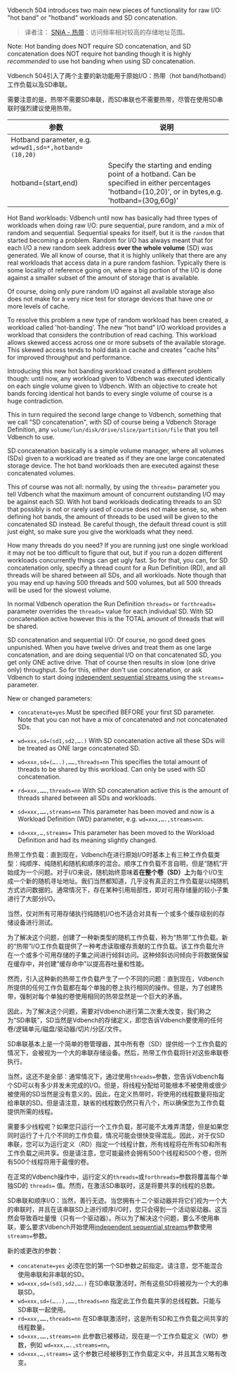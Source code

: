 Vdbench 504 introduces two main new pieces of functionality for raw I/O: "hot band" or "hotband" workloads and SD concatenation.

> 译者注： [SNIA - 热带](https://www.snia.org/education/online-dictionary/term/hot-band)：访问频率相对较高的存储地址范围。
>

Note: Hot banding does NOT require SD concatenation, and SD concatenation does NOT require hot banding though it is highly *recommended* to use hot banding when using SD concatenation.

 

Vdbench 504引入了两个主要的新功能用于原始I/O：热带（hot band/hotband）工作负载以及SD串联。

需要注意的是，热带不需要SD串联，而SD串联也不需要热带，尽管在使用SD串联时强烈建议使用热带。



| 参数                                                  | 说明                                                         |
| ----------------------------------------------------- | ------------------------------------------------------------ |
| Hotband parameter, e.g. `wd=wd1,sd=*,hotband=(10,20)` |                                                              |
| hotband=(start,end)                                   | Specify the starting and ending point of a hotband. Can be specified in either percentages 'hotband=(10,20)', or in bytes,e.g. 'hotband=(30g,60g)' |

Hot Band workloads: Vdbench until now has basically had three types of workloads when doing raw I/O: pure sequential, pure random, and a mix of random and sequential. Sequential speaks for itself, but it is the `random` that started becoming a problem. Random for I/O has always meant that for each I/O a new random seek address **over the whole volume** (SD) was generated. We all know of course, that it is highly unlikely that there are any real workloads that access data in a pure random fashion. Typically there is some locality of reference going on, where a big portion of the I/O is done against a smaller subset of the amount of storage that is available.

Of course, doing only pure random I/O against all available storage also does not make for a very nice test for storage devices that have one or more levels of cache.

To resolve this problem a new type of random workload has been created, a workload called 'hot-banding'. The new “hot band” I/O workload provides a workload that considers the contribution of read caching. This workload allows skewed access across one or more subsets of the available storage. This skewed access tends to hold data in cache and creates "cache hits" for improved throughput and performance.

Introducing this new hot banding workload created a different problem though: until now, any workload given to Vdbench was executed identically on each single volume given to Vdbench. With an objective to create hot bands forcing identical hot bands to every single volume of course is a huge contradiction.

This in turn required the second large change to Vdbench, something that we call "SD concatenation", with SD of course being a Vdbench Storage Definition, any `volume/lun/disk/drive/slice/partition/file` that you tell Vdbench to use.

SD concatenation basically is a simple volume manager, where all volumes (SDs) given to a workload are treated as if they are one large concatenated storage device. The hot band workloads then are executed against these concatenated volumes.

This of course was not all: normally, by using the `threads=` parameter you tell Vdbench what the maximum amount of concurrent outstanding I/O may be against each SD. With hot band workloads dedicating threads to an SD that possibly is not or rarely used of course does not make sense, so, when defining hot bands, the amount of threads to be used will be given to the concatenated SD instead. Be careful though, the default thread count is still just eight, so make sure you give the workloads what they need.

How many threads do you need? If you are running just one single workload it may not be too difficult to figure that out, but if you run a dozen different workloads concurrently things can get ugly fast. So for that, you can, for SD concatenation only, specify a thread count for a Run Definition (RD), and all threads will be shared between all SDs, and all workloads. Note though that you may end up having 500 threads and 500 volumes, but all 500 threads will be used for the slowest volume.

In normal Vdbench operation the Run Definition `threads=` or `forthreads=` parameter overrides the `threads=` value for each individual SD. With SD concatenation active however this is the TOTAL amount of threads that will be shared.

SD concatenation and sequential I/O: Of course, no good deed goes unpunished. When you have twelve drives and treat them as one large concatenation, and are doing sequential I/O on that concatenated SD, you get only ONE active drive. That of course then results in slow (one drive only) throughput. So for this, either don't use concatenation, or ask Vdbench to start doing [independent sequential streams ](#_bookmark94)using the `streams=` parameter.

New or changed parameters:

- `concatenate=yes`	Must be specified BEFORE your first SD parameter. Note that you can not have a mix of concatenated and not concatenated SDs.

- `wd=xxx,sd=(sd1,sd2,….)`	With SD concatenation active all these SDs will be treated as ONE large concatenated SD.

- `wd=xxx,sd=(…..),……,threads=nn` This specifies the total amount of threads to be shared by this workload. Can only be used with SD concatenation.

- `rd=xxx,……,threads=nn`	With SD concatenation active this is the amount of threads shared between all SDs and workloads.

- `sd=xxx,……,streams=nn`	This parameter has been moved and now is a Workload Definition (WD) parameter, e.g. `wd=xxx,….,streams=nn`.

- `sd=xxx,…,streams=`	This parameter has been moved to the Workload Definition and had its meaning slightly changed.



热带工作负载：直到现在，Vdbench在进行原始I/O时基本上有三种工作负载类型：纯顺序、纯随机和随机和顺序的混合。顺序工作负载不言自明，但是“随机”开始成为一个问题。对于I/O来说，随机始终意味着**在整个卷（SD）上**为每个I/O生成一个新的随机寻址地址。我们当然都知道，几乎没有真正的工作负载是以纯随机方式访问数据的。通常情况下，存在某种引用局部性，即对可用存储量的较小子集进行了大部分I/O。

当然，仅对所有可用存储执行纯随机I/O也不适合对具有一个或多个缓存级别的存储设备进行测试。

为了解决这个问题，创建了一种新类型的随机工作负载，称为“热带”工作负载。新的“热带”I/O工作负载提供了一种考虑读取缓存贡献的工作负载。该工作负载允许在一个或多个可用存储的子集之间进行倾斜访问。这种倾斜访问倾向于将数据保留在缓存中，并创建“缓存命中”以提高吞吐量和性能。

然而，引入这种新的热带工作负载产生了一个不同的问题：直到现在，Vdbench所提供的任何工作负载都在每个单独的卷上执行相同的操作。但是，为了创建热带，强制对每个单独的卷使用相同的热带显然是一个巨大的矛盾。

因此，为了解决这个问题，需要对Vdbench进行第二次重大改变，我们称之为“SD串联”，SD当然是Vdbench的存储定义，即您告诉Vdbench要使用的任何卷/逻辑单元/磁盘/驱动器/切片/分区/文件。

SD串联基本上是一个简单的卷管理器，其中所有卷（SD）提供给一个工作负载的情况下，会被视为一个大的串联存储设备。然后，热带工作负载将针对这些串联卷执行。

当然，这还不是全部：通常情况下，通过使用`threads=`参数，您告诉Vdbench每个SD可以有多少并发未完成的I/O。但是，将线程分配给可能根本不被使用或很少被使用的SD当然是没有意义的。因此，在定义热带时，将使用的线程数量将指定给串联的SD。但是请注意，缺省的线程数仍然只有八个，所以确保您为工作负载提供所需的线程。

需要多少线程呢？如果您只运行一个工作负载，那可能不太难弄清楚，但是如果您同时运行了十几个不同的工作负载，情况可能会很快变得混乱。因此，对于仅SD串联，您可以为运行定义（RD）指定一个线程计数，所有线程将在所有SD和所有工作负载之间共享。但是请注意，您可能最终会拥有500个线程和500个卷，但所有500个线程将用于最慢的卷。

在正常的Vdbench操作中，运行定义的`threads=`或`forthreads=`参数将覆盖每个单独SD的 `threads=` 值。然而，在激活SD串联时，这是将要共享的线程的总数。

SD串联和顺序I/O：当然，善行无迹。当您拥有十二个驱动器并将它们视为一个大的串联时，并且在该串联SD上进行顺序I/O时，您只会得到一个活动驱动器。这当然会导致吞吐量慢（只有一个驱动器）。所以为了解决这个问题，要么不使用串联，要么要求Vdbench开始使用[independent sequential streams](#_bookmark94)参数使用`streams=`参数。

新的或更改的参数：

- `concatenate=yes` 必须在您的第一个SD参数之前指定。请注意，您不能混合使用串联和非串联的SD。
- `wd=xxx,sd=(sd1,sd2,….)` 在SD串联激活时，所有这些SD将被视为一个大的串联SD。
- `wd=xxx,sd=(…..),……,threads=nn` 指定此工作负载共享的总线程数。只能与SD串联一起使用。
- `rd=xxx,……,threads=nn` 在SD串联激活时，这是所有SD和工作负载之间共享的线程数量。
- `sd=xxx,……,streams=nn` 此参数已被移动，现在是一个工作负载定义（WD）参数，例如 `wd=xxx,….,streams=nn`。
- `sd=xxx,…,streams=` 这个参数已经被移到工作负载定义中，并且其含义略有改变。